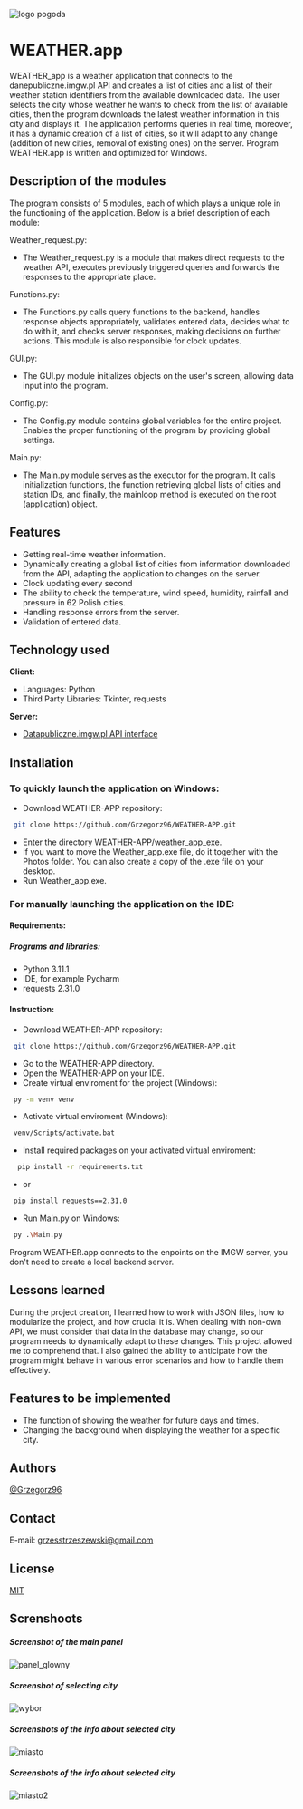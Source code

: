 ![logo pogoda](https://github.com/Grzegorz96/WEATHER-APP/assets/129303867/011dd406-5ba8-4f1d-9937-e086b7ceed3b)
# WEATHER.app

WEATHER_app is a weather application that connects to the danepubliczne.imgw.pl API and creates a list of cities and a list of their weather station identifiers from the available downloaded data. The user selects the city whose weather he wants to check from the list of available cities, then the program downloads the latest weather information in this city and displays it. The application performs queries in real time, moreover, it has a dynamic creation of a list of cities, so it will adapt to any change (addition of new cities, removal of existing ones) on the server. Program WEATHER.app is written and optimized for Windows.


## Description of the modules
The program consists of 5 modules, each of which plays a unique role in the functioning of the application. Below is a brief description of each module:

Weather_request.py:
- The Weather_request.py is a module that makes direct requests to the weather API, executes previously triggered queries and forwards the responses to the appropriate place.

Functions.py:
- The Functions.py calls query functions to the backend, handles response objects appropriately, validates entered data, decides what to do with it, and checks server responses, making decisions on further actions. This module is also responsible for clock updates.

GUI.py:
- The GUI.py module initializes objects on the user's screen, allowing data input into the program.

Config.py:
- The Config.py module contains global variables for the entire project. Enables the proper functioning of the program by providing global settings.

Main.py:
- The Main.py module serves as the executor for the program. It calls initialization functions, the function retrieving global lists of cities and station IDs, and finally, the mainloop method is executed on the root (application) object. 


## Features
- Getting real-time weather information.
- Dynamically creating a global list of cities from information downloaded from the API, adapting the application to changes on the server.
- Clock updating every second
- The ability to check the temperature, wind speed, humidity, rainfall and pressure in 62 Polish cities.
- Handling response errors from the server.
- Validation of entered data.


## Technology used

**Client:** 
- Languages: Python
- Third Party Libraries: Tkinter, requests

**Server:** 
- [Datapubliczne.imgw.pl API interface](https://danepubliczne.imgw.pl/apiinfo)


## Installation

### To quickly launch the application on Windows:
- Download WEATHER-APP repository:
```bash
 git clone https://github.com/Grzegorz96/WEATHER-APP.git
```
- Enter the directory WEATHER-APP/weather_app_exe.
- If you want to move the Weather_app.exe file, do it together with the Photos folder. You can also create a copy of the .exe file on your desktop.
- Run Weather_app.exe.

### For manually launching the application on the IDE:

#### Requirements:
##### Programs and libraries:
- Python 3.11.1
- IDE, for example Pycharm
- requests 2.31.0
#### Instruction:
- Download WEATHER-APP repository:
```bash
 git clone https://github.com/Grzegorz96/WEATHER-APP.git
```
- Go to the WEATHER-APP directory.
- Open the WEATHER-APP on your IDE.
- Create virtual enviroment for the project (Windows):
```bash
 py -m venv venv
```
- Activate virtual enviroment (Windows):
```bash
 venv/Scripts/activate.bat
```
- Install required packages on your activated virtual enviroment:
```bash
  pip install -r requirements.txt
```
- or
```bash
 pip install requests==2.31.0
```
- Run Main.py on Windows:
```bash
 py .\Main.py
```
Program WEATHER.app connects to the enpoints on the IMGW server, you don't need to create a local backend server.


## Lessons learned
During the project creation, I learned how to work with JSON files, how to modularize the project, and how crucial it is. When dealing with non-own API, we must consider that data in the database may change, so our program needs to dynamically adapt to these changes. This project allowed me to comprehend that. I also gained the ability to anticipate how the program might behave in various error scenarios and how to handle them effectively.


## Features to be implemented

- The function of showing the weather for future days and times.
- Changing the background when displaying the weather for a specific city.


## Authors

[@Grzegorz96](https://www.github.com/Grzegorz96)


## Contact

E-mail: grzesstrzeszewski@gmail.com


## License

[MIT](https://github.com/Grzegorz96/WEATHER-APP/blob/master/LICENSE.md)


## Screnshoots
##### Screenshot of the main panel
![panel_glowny](https://github.com/Grzegorz96/WEATHER-APP/assets/129303867/21cd5e3f-c630-4f00-a462-a8a1697ca3c9)
##### Screenshot of selecting city
![wybor](https://github.com/Grzegorz96/WEATHER-APP/assets/129303867/188ef1e3-5652-4371-8e17-4d89899c4a40)
##### Screenshots of the info about selected city
![miasto](https://github.com/Grzegorz96/WEATHER-APP/assets/129303867/f2fa8e55-dc02-4ea0-9698-47644199951d)
##### Screenshots of the info about selected city
![miasto2](https://github.com/Grzegorz96/WEATHER-APP/assets/129303867/c5879adc-2900-4524-99ad-d172ddccfbd8)
